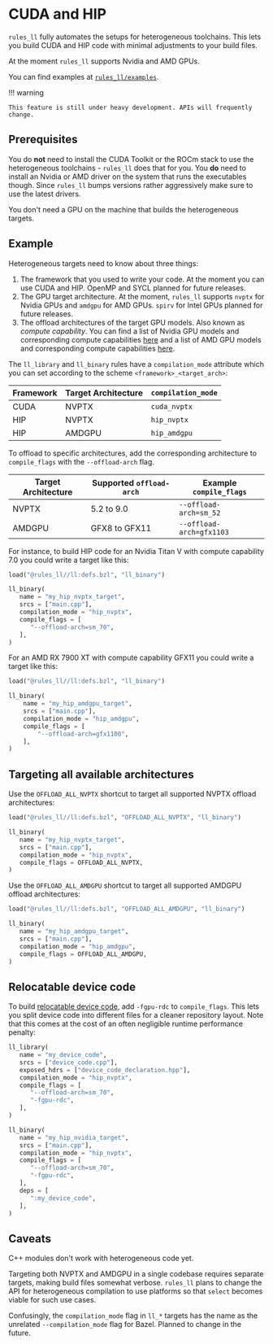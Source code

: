 # CUDA and HIP

`rules_ll` fully automates the setups for heterogeneous toolchains. This lets
you build CUDA and HIP code with minimal adjustments to your build files.

At the moment `rules_ll` supports Nvidia and AMD GPUs.

You can find examples at [`rules_ll/examples`](https://github.com/eomii/rules_ll/tree/main/examples).

!!! warning

    This feature is still under heavy development. APIs will frequently change.

## Prerequisites

You do **not** need to install the CUDA Toolkit or the ROCm stack to use the
heterogeneous toolchains - `rules_ll` does that for you. You **do** need to
install an Nvidia or AMD driver on the system that runs the executables though.
Since `rules_ll` bumps versions rather aggressively make sure to use the latest
drivers.

You don't need a GPU on the machine that builds the heterogeneous targets.

## Example

Heterogeneous targets need to know about three things:

1. The framework that you used to write your code. At the moment you can use
   CUDA and HIP. OpenMP and SYCL planned for future releases.
2. The GPU target architecture. At the moment, `rules_ll` supports `nvptx` for
   Nvidia GPUs and `amdgpu` for AMD GPUs. `spirv` for Intel GPUs planned for
   future releases.
3. The offload architectures of the target GPU models. Also known as *compute
   capability*. You can find a list of Nvidia GPU models and corresponding
   compute capabilities [here](https://developer.nvidia.com/cuda-gpus) and a
   list of AMD GPU models and corresponding compute capabilities [here](https://llvm.org/docs/AMDGPUUsage.html#processors).

The `ll_library` and `ll_binary` rules have a `compilation_mode` attribute which
you can set according to the scheme `<framework>_<target_arch>`:

| Framework | Target Architecture | `compilation_mode` |
| --------- | ------------------- | ------------------ |
| CUDA      | NVPTX               | `cuda_nvptx`       |
| HIP       | NVPTX               | `hip_nvptx`        |
| HIP       | AMDGPU              | `hip_amdgpu`       |

To offload to specific architectures, add the corresponding architecture to
`compile_flags` with the `--offload-arch` flag.

| Target Architecture | Supported `offload-arch` | Example `compile_flags`  |
| ------------------- | ------------------------ | ------------------------ |
| NVPTX               | 5.2 to 9.0               | `--offload-arch=sm_52`   |
| AMDGPU              | GFX8 to GFX11            | `--offload-arch=gfx1103` |

For instance, to build HIP code for an Nvidia Titan V with compute capability
7.0 you could write a target like this:

```python title="BUILD.bazel" hl_lines="6 8"
load("@rules_ll//ll:defs.bzl", "ll_binary")

ll_binary(
   name = "my_hip_nvptx_target",
   srcs = ["main.cpp"],
   compilation_mode = "hip_nvptx",
   compile_flags = [
      "--offload-arch=sm_70",
   ],
)
```

For an AMD RX 7900 XT with compute capability GFX11 you could write a target
like this:

```python title="BUILD.bazel" hl_lines="6 8"
load("@rules_ll//ll:defs.bzl", "ll_binary")

ll_binary(
    name = "my_hip_amdgpu_target",
    srcs = ["main.cpp"],
    compilation_mode = "hip_amdgpu",
    compile_flags = [
        "--offload-arch=gfx1100",
    ],
)
```

## Targeting all available architectures

Use the `OFFLOAD_ALL_NVPTX` shortcut to target all supported NVPTX offload
architectures:

```python title="BUILD.bazel" hl_lines="7"
load("@rules_ll//ll:defs.bzl", "OFFLOAD_ALL_NVPTX", "ll_binary")

ll_binary(
   name = "my_hip_nvptx_target",
   srcs = ["main.cpp"],
   compilation_mode = "hip_nvptx",
   compile_flags = OFFLOAD_ALL_NVPTX,
)
```

Use the `OFFLOAD_ALL_AMDGPU` shortcut to target all supported AMDGPU offload
architectures:

```python title="BUILD.bazel" hl_lines="7"
load("@rules_ll//ll:defs.bzl", "OFFLOAD_ALL_AMDGPU", "ll_binary")

ll_binary(
   name = "my_hip_amdgpu_target",
   srcs = ["main.cpp"],
   compilation_mode = "hip_amdgpu",
   compile_flags = OFFLOAD_ALL_AMDGPU,
)
```

## Relocatable device code

To build [relocatable device code](https://developer.nvidia.com/blog/separate-compilation-linking-cuda-device-code/),
add `-fgpu-rdc` to `compile_flags`. This lets you split device code into
different files for a cleaner repository layout. Note that this comes at the
cost of an often negligible runtime performance penalty:

```python title="BUILD.bazel" hl_lines="8 18"
ll_library(
   name = "my_device_code",
   srcs = ["device_code.cpp"],
   exposed_hdrs = ["device_code_declaration.hpp"],
   compilation_mode = "hip_nvptx",
   compile_flags = [
      "--offload-arch=sm_70",
      "-fgpu-rdc",
   ],
)

ll_binary(
   name = "my_hip_nvidia_target",
   srcs = ["main.cpp"],
   compilation_mode = "hip_nvptx",
   compile_flags = [
      "--offload-arch=sm_70",
      "-fgpu-rdc",
   ],
   deps = [
      ":my_device_code",
   ],
)
```

## Caveats

C++ modules don't work with heterogeneous code yet.

Targeting both NVPTX and AMDGPU in a single codebase requires separate targets,
making build files somewhat verbose. `rules_ll` plans to change the API for
heterogeneous compilation to use platforms so that `select` becomes viable for
such use cases.

Confusingly, the `compilation_mode` flag in `ll_*` targets has the name as the
unrelated `--compilation_mode` flag for Bazel. Planned to change in the future.
